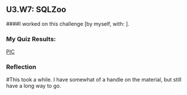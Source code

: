 ## U3.W7: SQLZoo

####I worked on this challenge [by myself, with: ].



### My Quiz Results:
<!-- Include the link to your image (saved in the imgs folder) to display it inline. --><a href="https://github.com/StackDaddy/phase_0_unit_3/blob/master/week_7/imgs/sqlzoo_quiz.jpg">PIC</a>






### Reflection

#This took a while.  I have somewhat of a handle on the material, but still have a long way to go.  